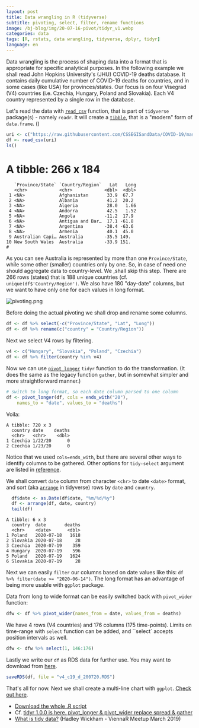 ```yaml
---
layout: post
title: Data wrangling in R (tidyverse)
subtitle: pivoting, select, filter, rename functions
image: /bj-blog/img/20-07-16-pivot/tidyr_v1.webp
categories: data
tags: [R, rstats, data wrangling, tidyverse, dplyr, tidyr]
language: en
---
```


Data wrangling is the process of shaping data into a format that is appropriate for specific analytical purposes. In the following example we shall read John Hopkins University's (JHU) COVID-19 deaths database. It contains daily cumulative number of COVID-19 deaths for countries, and in some cases (like USA) for provinces/states. Our focus is on four Visegrad (V4) countries (i.e. Czechia, Hungary, Poland and Slovakia). Each V4 country represented by a single row in the database. 

Let's read the data with [`read_csv`](https://readr.tidyverse.org/reference/read_delim.html) function, that is part of `tidyverse` package(s) - namely `readr`. It will create a [`tibble`](https://tibble.tidyverse.org/), that is a "modern" form of `data.frame`. ()

```r
uri <- c("https://raw.githubusercontent.com/CSSEGISandData/COVID-19/master/csse_covid_19_data/csse_covid_19_time_series/time_series_covid19_deaths_global.csv")
df <- read_csv(uri)
ls()
```

# A tibble: 266 x 184
       `Province/State` `Country/Region`   Lat   Long
       <chr>            <chr>            <dbl>  <dbl>
     1 <NA>             Afghanistan       33.9  67.7
     2 <NA>             Albania           41.2  20.2
     3 <NA>             Algeria           28.0   1.66
     4 <NA>             Andorra           42.5   1.52
     5 <NA>             Angola           -11.2  17.9
     6 <NA>             Antigua and Bar…  17.1 -61.8
     7 <NA>             Argentina        -38.4 -63.6
     8 <NA>             Armenia           40.1  45.0
     9 Australian Capi… Australia        -35.5 149.
    10 New South Wales  Australia        -33.9 151.
    #
 
As you can see Australia is represented by more than one `Province/State`, while some other (smaller) countries only by one. So, in case of need one should aggregate data to country-level. We ,shall skip this step.
There are 266 rows (states) that is 188 unique countries (cf. `unique(df$'Country/Region')`. We also have 180 "day-date" columns, but we want to have only one for each values in long format.

![pivoting.png](/bj-blog/img/20-07-16-pivot/pivoting.png)

Before doing the actual pivoting we shall drop and rename some columns.

```r
df <- df %>% select(-c("Province/State", "Lat", "Long"))
df <- df %>% rename(c("country" = "Country/Region"))
```

Next we select V4 rows by filtering.

```r
v4 <- c("Hungary", "Slovakia", "Poland", "Czechia")
df <- df %>% filter(country %in% v4)
```

Now we can use [`pivot_longer`](https://tidyr.tidyverse.org/reference/pivot_longer.html) `tidyr` function to do the transformation. (It does the same as the legacy function `gather`, but in somewhat simpler and more straightforward manner.)

```r
# switch to long format, so each date column parsed to one column
df <- pivot_longer(df, cols = ends_with("20"),
    names_to = "date", values_to = "deaths")
```

Voila: 

    A tibble: 720 x 3
      country date    deaths
      <chr>   <chr>    <dbl>
    1 Czechia 1/22/20      0
    2 Czechia 1/23/20      0

Notice that we used `cols=ends_with`, but there are several other ways to identify columns to be gathered. Other options for `tidy-select` argument are listed in [reference](https://tidyselect.r-lib.org/reference/language.html).  

We shall convert `date` column from character ``<chr>`` to date `<date>` format, and sort (aka [`arrange`](https://dplyr.tidyverse.org/reference/arrange.html) in tidyverse) rows by `date` and `country`.

```r
  df$date <- as.Date(df$date, "%m/%d/%y")
  df <- arrange(df, date, country)
  tail(df)
```


    A tibble: 6 x 3
      country  date       deaths
      <chr>    <date>      <dbl>
    1 Poland   2020-07-18   1618
    2 Slovakia 2020-07-18     28
    3 Czechia  2020-07-19    359
    4 Hungary  2020-07-19    596
    5 Poland   2020-07-19   1624
    6 Slovakia 2020-07-19     28

Next we can easily `filter` our columns based on date values like this: `df %>% filter(date >= "2020-06-14")`. The long format has an advantage of being more usable with `ggplot` package. 

Data from long to wide format can be easily switched back with `pivot_wider` function:

```r
dfw <- df %>% pivot_wider(names_from = date, values_from = deaths)
```

We have 4 rows (V4 countries) and 176 columns (175 time-points). Limits on time-range with `select` function can be added, and ``select` accepts position intervals as well.   

```r
dfw <- dfw %>% select(1, 146:176)
```
Lastly we write our `df` as RDS data for further use. You may want to download from [here](https://github.com/ZGFabian/datafiles/raw/master/v4_c19_d_200720.RDS).

```r
saveRDS(df, file = "v4_c19_d_200720.RDS")
```

That's all for now. Next we shall create a multi-line chart with `ggplot`. [Check out here](../2020-07-19-linechart/index.html).

* [Download the whole .R script](https://github.com/ZGFabian/datafiles/blob/master/pivot.R)
* Cf. [tidyr 1.0.0 is here. pivot_longer & pivot_wider replace spread & gather](https://cmdlinetips.com/2019/09/pivot_longer-and-pivot_wider-in-tidyr/)
* [What is tidy data?](https://youtu.be/D48JHU4llkk) (Hadley Wickham - ViennaR Meetup March 2019)

